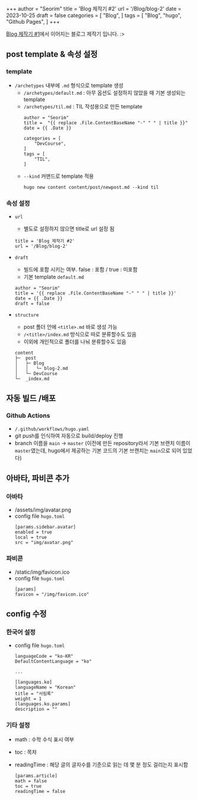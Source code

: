 +++
author = "Seorim"
title = 'Blog 제작기 #2'
url = '/Blog/blog-2'
date = 2023-10-25
draft = false
categories = [
    "Blog", 
]
tags = [
    "Blog", "hugo", "Github Pages",
]
+++


[Blog 제작기 #1](https://srlee056.github.io/p/day-1/)에서 이어지는 블로그 제작기 입니다. :>


## post template & 속성 설정 
### template
- `/archetypes` 내부에 `.md` 형식으로 template 생성
    - `/archetypes/default.md` : 아무 옵션도 설정하지 않았을 때 기본 생성되는 template
    - `/archetypes/til.md` : TIL 작성용으로 만든 template
        ```
        author = "Seorim"
        title =  "{{ replace .File.ContentBaseName "-" " " | title }}"
        date = {{ .Date }}

        categories = [
            "DevCourse",
        ]
        tags = [
            "TIL",
        ]
        ```
    - `--kind` 커맨드로 template 적용    
        ```
        hugo new content content/post/newpost.md --kind til
        ```


### 속성 설정
- `url`
    - 별도로 설정하지 않으면 title로 url 설정 됨
    ```
    title = 'Blog 제작기 #2'
    url = '/Blog/blog-2'
    ```
- `draft`
    - 빌드에 포함 시키는 여부. false : 포함 / true : 미포함
    - 기본 template `default.md`
    ```
    author = "Seorim"
    title = '{{ replace .File.ContentBaseName "-" " " | title }}'
    date = {{ .Date }}
    draft = false
    ```
- `structure`
    - post 폴더 안에 `<title>.md` 바로 생성 가능
    - `/<title>/index.md` 방식으로 따로 분류할수도 있음
    - 이외에 개인적으로 폴더를 나눠 분류할수도 있음

    ```
    content
    ├─  post 
    │   ├─ Blog
    │   │   └─ blog-2.md
    │   └─ DevCourse
    └─  _index.md
    ```

## 자동 빌드 /배포
### Github Actions
- `/.github/workflows/hugo.yaml`
- git push를 인식하여 자동으로 build/deploy 진행
- branch 이름을 `main` -> `master`
    (이전에 만든 repository라서 기본 브랜치 이름이 `master`였는데, hugo에서 제공하는 기본 코드의 기본 브랜치는 `main`으로 되어 있었다)

## 아바타, 파비콘 추가
### 아바타
- /assets/img/avatar.png 
- config file `hugo.toml`
    ```
    [params.sidebar.avatar]
    enabled = true
    local = true
    src = "img/avatar.png"
    ```

### 파비콘
- /static/img/favicon.ico
- config file `hugo.toml`
    ```
    [params]
    favicon = "/img/favicon.ico"
    ```

## config 수정
### 한국어 설정
- config file `hugo.toml`
    ```
    languageCode = "ko-KR"
    DefaultContentLanguage = "ko"
    
    ...

    [languages.ko]
    languageName = "Korean"
    title = "서림록"
    weight = 1
    [languages.ko.params]
    description = ""
    ```

### 기타 설정
- math : 수학 수식 표시 여부
- toc : 목차
- readingTime : 해당 글의 글자수를 기준으로 읽는 데 몇 분 정도 걸리는지 표시함

    ```
    [params.article]
    math = false
    toc = true
    readingTime = false
    ```




